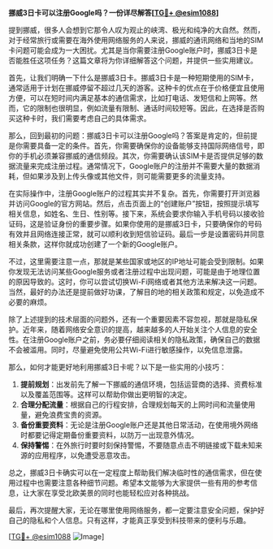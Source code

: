 **挪威3日卡可以注册Google吗？一份详尽解答[[TG💪+ @esim1088](https://t.me/s/esim1088)]**

提到挪威，很多人会想到它那令人叹为观止的峡湾、极光和纯净的大自然。然而，对于经常旅行或需要在海外使用网络服务的人来说，挪威的通讯网络和当地的SIM卡问题可能会成为一大困扰。尤其是当你需要注册Google账户时，挪威3日卡是否能胜任这项任务？这篇文章将为你详细解答这个问题，并提供一些实用建议。

首先，让我们明确一下什么是挪威3日卡。挪威3日卡是一种短期使用的SIM卡，通常适用于计划在挪威停留不超过几天的游客。这种卡的优点在于价格便宜且使用方便，可以在短时间内满足基本的通信需求，比如打电话、发短信和上网等。然而，它的限制也很明显，例如流量有限制、通话时间较短等。因此，在选择是否购买这种卡时，我们需要考虑自己的具体需求。

那么，回到最初的问题：挪威3日卡可以注册Google吗？答案是肯定的，但前提是你需要具备一定的条件。首先，你需要确保你的设备能够支持国际网络信号，即你的手机必须兼容挪威的通信频段。其次，你需要确认该SIM卡是否提供足够的数据流量来完成注册过程。通常情况下，Google账户的注册并不需要大量的数据消耗，但如果涉及到上传头像或其他文件，则可能需要更多的流量支持。

在实际操作中，注册Google账户的过程其实并不复杂。首先，你需要打开浏览器并访问Google的官方网站。然后，点击页面上的“创建账户”按钮，按照提示填写相关信息，如姓名、生日、性别等。接下来，系统会要求你输入手机号码以接收验证码，这是验证身份的重要步骤。如果你使用的是挪威3日卡，只要确保你的号码有效并且网络连接正常，就可以顺利收到短信验证码。最后一步是设置密码并同意相关条款，这样你就成功创建了一个新的Google账户。

不过，这里需要注意一点，那就是某些国家或地区的IP地址可能会受到限制。如果你发现无法访问某些Google服务或者注册过程中出现问题，可能是由于地理位置的原因导致的。这时，你可以尝试切换Wi-Fi网络或者其他方法来解决这一问题。当然，最好的办法还是提前做好功课，了解目的地的相关政策和规定，以免造成不必要的麻烦。

除了上述提到的技术层面的问题外，还有一个重要因素不容忽视，那就是隐私保护。近年来，随着网络安全意识的提高，越来越多的人开始关注个人信息的安全性。在注册Google账户之前，务必要仔细阅读相关的隐私政策，确保自己的数据不会被滥用。同时，尽量避免使用公共Wi-Fi进行敏感操作，以免信息泄露。

那么，如何才能更好地利用挪威3日卡呢？以下是一些实用的小技巧：

1. **提前规划**：出发前先了解一下挪威的通信环境，包括运营商的选择、资费标准以及覆盖范围等。这样可以帮助你做出更明智的决定。
2. **合理分配流量**：根据自己的行程安排，合理规划每天的上网时间和流量使用量，避免浪费宝贵的资源。
3. **备份重要资料**：无论是注册Google账户还是其他日常活动，在使用境外网络时都要记得定期备份重要资料，以防万一出现意外情况。
4. **保持警惕**：在外旅行时要时刻保持警惕，不要随意点击不明链接或下载未知来源的应用程序，以免遭受恶意攻击。

总之，挪威3日卡确实可以在一定程度上帮助我们解决临时性的通信需求，但在使用过程中也需要注意各种细节问题。希望本文能够为大家提供一些有用的参考信息，让大家在享受北欧美景的同时也能轻松应对各种挑战。

最后，再次提醒大家，无论在哪里使用网络服务，都一定要注意安全问题，保护好自己的隐私和个人信息。只有这样，才能真正享受到科技带来的便利与乐趣。

[[TG💪+ @esim1088](https://t.me/s/esim1088) ![Image](https://i.postimg.cc/4NQfJmqS/Snipaste-2025-05-13-00-14-12.png)]